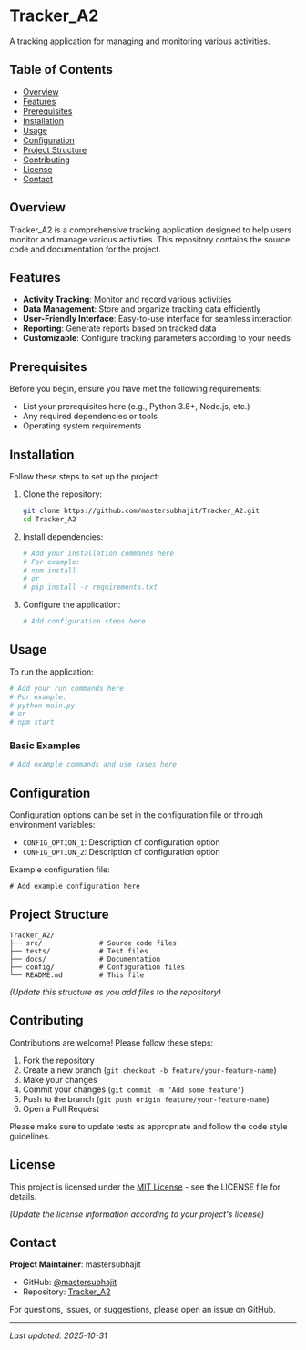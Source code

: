 # Tracker_A2

A tracking application for managing and monitoring various activities.

## Table of Contents

- [Overview](#overview)
- [Features](#features)
- [Prerequisites](#prerequisites)
- [Installation](#installation)
- [Usage](#usage)
- [Configuration](#configuration)
- [Project Structure](#project-structure)
- [Contributing](#contributing)
- [License](#license)
- [Contact](#contact)

## Overview

Tracker_A2 is a comprehensive tracking application designed to help users monitor and manage various activities. This repository contains the source code and documentation for the project.

## Features

- **Activity Tracking**: Monitor and record various activities
- **Data Management**: Store and organize tracking data efficiently
- **User-Friendly Interface**: Easy-to-use interface for seamless interaction
- **Reporting**: Generate reports based on tracked data
- **Customizable**: Configure tracking parameters according to your needs

## Prerequisites

Before you begin, ensure you have met the following requirements:

- List your prerequisites here (e.g., Python 3.8+, Node.js, etc.)
- Any required dependencies or tools
- Operating system requirements

## Installation

Follow these steps to set up the project:

1. Clone the repository:
   ```bash
   git clone https://github.com/mastersubhajit/Tracker_A2.git
   cd Tracker_A2
   ```

2. Install dependencies:
   ```bash
   # Add your installation commands here
   # For example:
   # npm install
   # or
   # pip install -r requirements.txt
   ```

3. Configure the application:
   ```bash
   # Add configuration steps here
   ```

## Usage

To run the application:

```bash
# Add your run commands here
# For example:
# python main.py
# or
# npm start
```

### Basic Examples

```bash
# Add example commands and use cases here
```

## Configuration

Configuration options can be set in the configuration file or through environment variables:

- `CONFIG_OPTION_1`: Description of configuration option
- `CONFIG_OPTION_2`: Description of configuration option

Example configuration file:

```
# Add example configuration here
```

## Project Structure

```
Tracker_A2/
├── src/              # Source code files
├── tests/            # Test files
├── docs/             # Documentation
├── config/           # Configuration files
└── README.md         # This file
```

*(Update this structure as you add files to the repository)*

## Contributing

Contributions are welcome! Please follow these steps:

1. Fork the repository
2. Create a new branch (`git checkout -b feature/your-feature-name`)
3. Make your changes
4. Commit your changes (`git commit -m 'Add some feature'`)
5. Push to the branch (`git push origin feature/your-feature-name`)
6. Open a Pull Request

Please make sure to update tests as appropriate and follow the code style guidelines.

## License

This project is licensed under the [MIT License](LICENSE) - see the LICENSE file for details.

*(Update the license information according to your project's license)*

## Contact

**Project Maintainer**: mastersubhajit

- GitHub: [@mastersubhajit](https://github.com/mastersubhajit)
- Repository: [Tracker_A2](https://github.com/mastersubhajit/Tracker_A2)

For questions, issues, or suggestions, please open an issue on GitHub.

---

*Last updated: 2025-10-31*